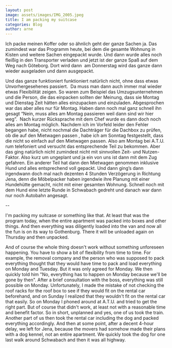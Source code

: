 ```yaml
---
layout: post
image: assets/images/IMG_2005.jpeg
title: I am packing my suitcase
categories: Blog
author: arne
---
```

Ich packe meinen Koffer oder so ähnlich geht der ganze Sachen ja. Das zumindest war das Programm heute, bei dem die gesamte Wohnung in Kisten und weitere Sachen eingepackt wurde. Und dann wurde alles noch fleißig in den Transporter verladen und jetzt ist der ganze Spaß auf dem Weg nach Göteborg. Dort wird dann  am Donnerstag wird das ganze dann wieder ausgeladen und dann ausgepackt.

Und das ganze funktioniert funktioniert natürlich nicht, ohne dass etwas Unvorhergesehenes passiert.  Da muss man dann auch immer mal wieder  etwas Flexibilität zeigen. So waren zum Beispiel das Umzugsunternehmen und die Person, die das einpacken sollten der Meinung, dass sie Montag und Dienstag Zeit hätten alles einzupacken und einzuladen. Abgesprochen war das aber alles nur für Montag. Haben dann noch mal ganz schnell ihn gesagt “Nein, muss alles am Montag passieren weil dann sind wir hier weg”.  Nach kurzer Rücksprache mit dem Chef wurde es dann doch noch alles am Montag möglich. Nachdem ich im Vorfeld leider den Fehler begangen habe, nicht nochmal die Dachträger für die Dachbox zu prüfen, ob die auf den Mietwagen passen , habe ich am Sonntag festgestellt, dass die nicht so einfach auf den Mietwagen passen. Also am Montag bei A.T.U. rum telefoniert und versucht das entsprechende Teil zu bekommen. Aber das ging natürlich nicht zumindest nicht mit sinnvollen Zeit- und Nutzen-Faktor. Also kurz um ungeplant und ja ein von uns ist dann mit dem Zug gefahren. Ein anderer Teil hat dann den Mietwagen genommen inklusive Hund und alles entsprechend voll gepackt. Und dann ging’s dann irgendwann doch mal nach dezenten 4 Stunden Verzögerung in Richtung Jena, denn die Möbelpacker haben irgendwie ihre Planung mit einer Hundehütte gemacht, nicht mit einer gesamten Wohnung. Schnell noch mit dem Hund eine letzte Runde in Schwabach gedreht und danach war dann nur noch Autobahn angesagt.

\--

I'm packing my suitcase or something like that. At least that was the program today, when the entire apartment was packed into boxes and other things. And then everything was diligently loaded into the van and now all the fun is on its way to Gothenburg. There it will be unloaded again on Thursday and then unpacked.

And of course the whole thing doesn't work without something unforeseen happening. You have to show a bit of flexibility from time to time. For example, the removal company and the person who was supposed to pack everything thought that they would have time to pack and load everything on Monday and Tuesday. But it was only agreed for Monday. We then quickly told him "No, everything has to happen on Monday because we'll be gone by then". After a brief consultation with the boss, everything was still possible on Monday. Unfortunately, I made the mistake of not checking the roof racks for the roof box to see if they would fit on the rental car beforehand, and on Sunday I realized that they wouldn't fit on the rental car that easily. So on Monday I phoned around at A.T.U. and tried to get the right part. But of course that didn't work, at least not with a reasonable time and benefit factor. So in short, unplanned and yes, one of us took the train. Another part of us then took the rental car including the dog and packed everything accordingly. And then at some point, after a decent 4-hour delay, we left for Jena, because the movers had somehow made their plans with a dog kennel, not an entire apartment. We quickly took the dog for one last walk around Schwabach and then it was all highway.
